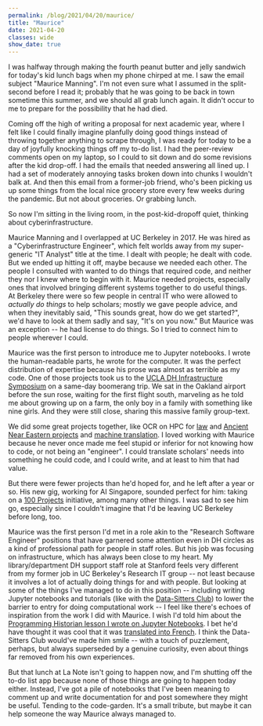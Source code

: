 ```yaml
---
permalink: /blog/2021/04/20/maurice/
title: "Maurice"
date: 2021-04-20
classes: wide
show_date: true
---
```

<p>I was halfway through making the fourth peanut butter and jelly sandwich for today's kid lunch bags when my phone chirped at me. I saw the email subject "Maurice Manning". I'm not even sure what I assumed in the split-second before I read it; probably that he was going to be back in town sometime this summer, and we should all grab lunch again. It didn't occur to me to prepare for the possibility that he had died.</p>
<p>Coming off the high of writing a proposal for next academic year, where I felt like I could finally imagine planfully doing good things instead of throwing together anything to scrape through, I was ready for today to be a day of joyfully knocking things off my to-do list. I had the peer-review comments open on my laptop, so I could to sit down and do some revisions after the kid drop-off. I had the emails that needed answering all lined up. I had a set of moderately annoying tasks broken down into chunks I wouldn't balk at. And then this email from a former-job friend, who's been picking us up some things from the local nice grocery store every few weeks during the pandemic. But not about groceries. Or grabbing lunch.</p>
<p>So now I'm sitting in the living room, in the post-kid-dropoff quiet, thinking about cyberinfrastructure.</p>
<p>Maurice Manning and I overlapped at UC Berkeley in 2017. He was hired as a "Cyberinfrastructure Engineer", which felt worlds away from my super-generic "IT Analyst" title at the time. I dealt with people; he dealt with code. But we ended up hitting it off, maybe because we needed each other. The people I consulted with wanted to do things that required code, and neither they nor I knew where to begin with it. Maurice needed projects, especially ones that involved bringing different systems together to do useful things. At Berkeley there were so few people in central IT who were allowed to <i>actually do things</i> to help scholars; mostly we gave people advice, and when they inevitably said, "This sounds great, how do we get started?", we'd have to look at them sadly and say, "It's on you now." But Maurice was an exception -- he had license to do things. So I tried to connect him to people wherever I could.</p>
<p>Maurice was the first person to introduce me to Jupyter notebooks. I wrote the human-readable parts, he wrote for the computer. It was the perfect distribution of expertise because his prose was almost as terrible as my code. One of those projects took us to the <a href="https://research-it.berkeley.edu/blog/17/03/13/research-it-staff-present-ucla-digital-humanities-infrastructure-symposium">UCLA DH Infrastructure Symposium</a> on a same-day boomerang trip. We sat in the Oakland airport before the sun rose, waiting for the first flight south, marveling as he told me about growing up on a farm, the only boy in a family with something like nine girls. And they were still close, sharing this massive family group-text.</p>
<p>We did some great projects together, like OCR on HPC for <a href="https://research-it.berkeley.edu/blog/18/02/20/legal-scholars-mining-millions-bankruptcy-case-pages">law</a> and <a href="https://research-it.berkeley.edu/blog/17/04/20/digital-humanist-aims-run-ocr-over-terabyte-rare-book-scans">Ancient Near Eastern projects</a> and <a href="https://research-it.berkeley.edu/blog/18/06/26/jupyter-notebook-streamlines-machine-translation-researchers">machine translation</a>. I loved working with Maurice because he never once made me feel stupid or inferior for not knowing how to code, or not being an "engineer". I could translate scholars' needs into something he could code, and I could write, and at least to him that had value.</p>
<p>But there were fewer projects than he'd hoped for, and he left after a year or so. His new gig, working for AI Singapore, sounded perfect for him: taking on a <a href="https://www.aisingapore.org/industryinnovation/100e/">100 Projects</a> initiative, among many other things. I was sad to see him go, especially since I couldn't imagine that I'd be leaving UC Berkeley before long, too.</p>
<p>Maurice was the first person I'd met in a role akin to the "Research Software Engineer" positions that have garnered some attention even in DH circles as a kind of professional path for people in staff roles. But his job was focusing on infrastructure, which has always been close to my heart. My library/department DH support staff role at Stanford feels very different from my former job in UC Berkeley's Research IT group -- not least because it involves a lot of actually doing things for and with people. But looking at some of the things I've managed to do in this position -- including writing Jupyter notebooks and tutorials (like with the <a href="https://datasittersclub.github.io/site/books">Data-Sitters Club</a>) to lower the barrier to entry for doing computational work -- I feel like there's echoes of inspiration from the work I did with Maurice. I wish I'd told him about the <a href="https://programminghistorian.org/en/lessons/jupyter-notebooks">Programming Historian lesson I wrote on Jupyter Notebooks</a>. I bet he'd have thought it was cool that it was <a href="https://programminghistorian.org/fr/lecons/introduction-aux-carnets-jupyter-notebooks">translated into French</a>. I think the Data-Sitters Club would've made him smile -- with a touch of puzzlement, perhaps, but always superseded by a genuine curiosity, even about things far removed from his own experiences.</p>
<p>But that lunch at La Note isn't going to happen now, and I'm shutting off the to-do list app because none of those things are going to happen today either. Instead, I've got a pile of notebooks that I've been meaning to comment up and write documentation for and post somewhere they might be useful. Tending to the code-garden. It's a small tribute, but maybe it can help someone the way Maurice always managed to.</p>
